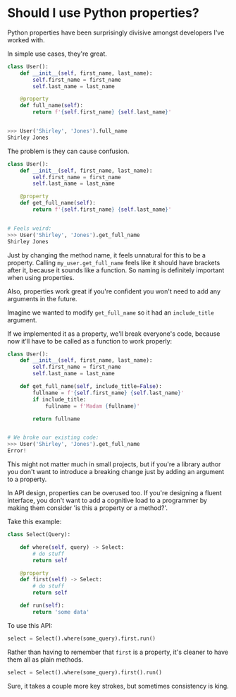 # Should I use Python properties?

Python properties have been surprisingly divisive amongst developers I've worked with.

In simple use cases, they're great.

```python
class User():
    def __init__(self, first_name, last_name):
        self.first_name = first_name
        self.last_name = last_name

    @property
    def full_name(self):
        return f'{self.first_name} {self.last_name}'


>>> User('Shirley', 'Jones').full_name
Shirley Jones
```

The problem is they can cause confusion.

```python
class User():
    def __init__(self, first_name, last_name):
        self.first_name = first_name
        self.last_name = last_name

    @property
    def get_full_name(self):
        return f'{self.first_name} {self.last_name}'


# Feels weird:
>>> User('Shirley', 'Jones').get_full_name
Shirley Jones
```

Just by changing the method name, it feels unnatural for this to be a property. Calling `my_user.get_full_name` feels like it should have brackets after it, because it sounds like a function. So naming is definitely important when using properties.

Also, properties work great if you're confident you won't need to add any arguments in the future.

Imagine we wanted to modify `get_full_name` so it had an `include_title` argument.

If we implemented it as a property, we'll break everyone's code, because now it'll have to be called as a function to work properly:

```python
class User():
    def __init__(self, first_name, last_name):
        self.first_name = first_name
        self.last_name = last_name

    def get_full_name(self, include_title=False):
        fullname = f'{self.first_name} {self.last_name}'
        if include_title:
            fullname = f'Madam {fullname}'

        return fullname


# We broke our existing code:
>>> User('Shirley', 'Jones').get_full_name
Error!
```

This might not matter much in small projects, but if you're a library author you don't want to introduce a breaking change just by adding an argument to a property.

In API design, properties can be overused too. If you're designing a fluent interface, you don't want to add a cognitive load to a programmer by making them consider 'is this a property or a method?'.

Take this example:

```python
class Select(Query):

    def where(self, query) -> Select:
        # do stuff
        return self

    @property
    def first(self) -> Select:
        # do stuff
        return self

    def run(self):
        return 'some data'

```

To use this API:

```python
select = Select().where(some_query).first.run()

```

Rather than having to remember that `first` is a property, it's cleaner to have them all as plain methods.

```python
select = Select().where(some_query).first().run()

```

Sure, it takes a couple more key strokes, but sometimes consistency is king.
